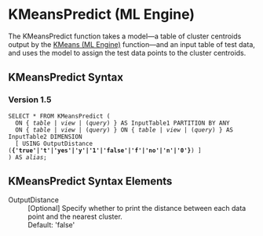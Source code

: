 <html><head></head><body><div class="nested0" aria-labelledby="ariaid-title1" topicindex="1" topicid="bed1507575360080" id="bed1507575360080"><h1 class="title topictitle1" id="ariaid-title1">KMeansPredict (ML Engine)</h1><div class="body conbody">
<p class="p">The KMeansPredict function takes a model—a table of cluster centroids output by the <a href="gdl1558461123604.md#vqm1507162150338">KMeans (ML Engine)</a> function—and an input table of test data, and uses the model to assign the test data points to the cluster centroids.</p></div><div class="topic reference nested1" aria-labelledby="ariaid-title2" topicindex="2" topicid="loo1507575377864" xml:lang="en-us" lang="en-us" id="loo1507575377864">
<h2 class="title topictitle2" id="ariaid-title2">KMeansPredict Syntax</h2><div class="body refbody"><div class="section" id="loo1507575377864__section_N10011_N1000E_N10001">
<h3 class="title sectiontitle">Version <span>1.5</span></h3><pre class="pre codeblock" xml:space="preserve"><code>SELECT * FROM KMeansPredict (
  <span>ON { <var class="keyword varname">table</var> | <var class="keyword varname">view</var> | (<var class="keyword varname">query</var>) }</span> AS InputTable1 PARTITION BY ANY
  <span>ON { <var class="keyword varname">table</var> | <var class="keyword varname">view</var> | (<var class="keyword varname">query</var>) }</span> <span>ON { <var class="keyword varname">table</var> | <var class="keyword varname">view</var> | (<var class="keyword varname">query</var>) }</span> AS InputTable2 DIMENSION
  [ USING OutputDistance (<span><b>{'true'|'t'|'yes'|'y'|'1'|'false'|'f'|'no'|'n'|'0'}</b></span>) ]
) AS <var class="keyword varname">alias</var>;</code></pre></div></div></div><div class="topic reference nested1" aria-labelledby="ariaid-title3" topicindex="3" topicid="nje1507575415577" xml:lang="en-us" lang="en-us" id="nje1507575415577">
<h2 class="title topictitle2" id="ariaid-title3">KMeansPredict Syntax Elements</h2><div class="body refbody"><div class="section" id="nje1507575415577__section_N10011_N1000E_N10001"><dl class="dl parml"><dt class="dt pt dlterm">OutputDistance</dt><dd class="dd pd">[Optional] Specify whether to print the distance between each data point and the nearest cluster.</dd><dd class="dd pd ddexpand">Default: 'false'</dd></dl></div></div></div></div></body></html>

